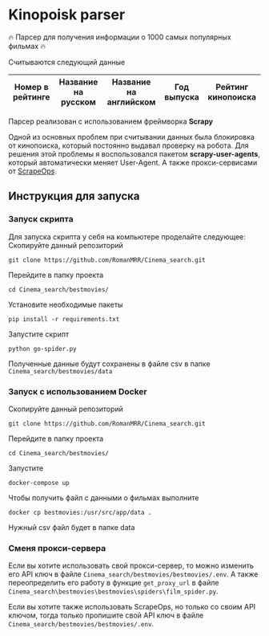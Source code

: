 # Kinopoisk parser

🔥 Парсер для получения информации о 1000 самых популярных фильмах 🔥

Считываются следующий данные


| Номер в рейтинге | Название на русском | Название на английском | Год выпуска | Рейтинг кинопоиска |
|------------------|---------------------|------------------------|-------------|--------------------|

Парсер реализован с использованием фреймворка **Scrapy**

Одной из основных проблем при считывании данных была блокировка от кинопоиска, который постоянно выдавал проверку на робота.
Для решения этой проблемы я воспользовался пакетом **scrapy-user-agents**, который автоматически меняет User-Agent. А также
прокси-сервисами от [ScrapeOps](https://scrapeops.io/proxy-aggregator/).

## Инструкция для запуска
### Запуск скрипта


Для запуска скрипта у себя на компьютере проделайте следующее:
Скопируйте данный репозиторий 
```
git clone https://github.com/RomanMRR/Cinema_search.git
```
Перейдите в папку проекта
```
cd Cinema_search/bestmovies/
```
Установите необходимые пакеты
```
pip install -r requirements.txt
```
Запустите скрипт
```
python go-spider.py
```

Полученные данные будут сохранены в файле csv в папке `Cinema_search/bestmovies/data`

### Запуск с использованием Docker
Скопируйте данный репозиторий 
```
git clone https://github.com/RomanMRR/Cinema_search.git
```
Перейдите в папку проекта
```
cd Cinema_search/bestmovies/
```
Запустите
```
docker-compose up 
```
Чтобы получить файл с данными о фильмах выполните
```
docker cp bestmovies:/usr/src/app/data .
```
Нужный csv файл будет в папке data

### Сменя прокси-сервера

Если вы хотите использовать свой прокси-сервер, то можно изменить его API ключ в файле `Cinema_search/bestmovies/bestmovies/.env`. А также переопределить его работу в функцие `get_proxy_url` в файле `Сinema_search\bestmovies\bestmovies\spiders\film_spider.py`.

Если вы хотите также использовать ScrapeOps, но только со своим API ключом, тогда только пропишите свой API ключ в файле `Cinema_search/bestmovies/bestmovies/.env`.











